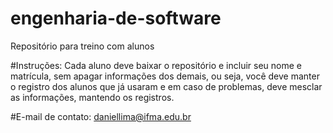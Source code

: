 # engenharia-de-software
Repositório para treino com alunos

#Instruções:
Cada aluno deve baixar o repositório e incluir seu nome e matrícula, sem apagar informações dos demais, ou seja, você deve manter o registro dos alunos que já usaram e em caso de problemas, deve mesclar as informações, mantendo os registros.

#E-mail de contato: daniellima@ifma.edu.br